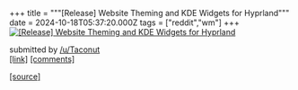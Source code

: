 +++
title = """[Release] Website Theming and KDE Widgets for Hyprland"""
date = 2024-10-18T05:37:20.000Z
tags = ["reddit","wm"]
+++
[![[Release] Website Theming and KDE Widgets for Hyprland](https://b.thumbs.redditmedia.com/2x3GJ1dIdQTHKumL6I_DeRZk4E2nCgAweZLBDGwEaxg.jpg "[Release] Website Theming and KDE Widgets for Hyprland")](https://www.reddit.com/r/unixporn/comments/1g6b0ac/release_website_theming_and_kde_widgets_for/)

submitted by [/u/Taconut](https://www.reddit.com/user/Taconut)  
[\[link\]](https://www.reddit.com/gallery/1g6b0ac) [\[comments\]](https://www.reddit.com/r/unixporn/comments/1g6b0ac/release_website_theming_and_kde_widgets_for/)

[[source]](https://www.reddit.com/r/unixporn/comments/1g6b0ac/release_website_theming_and_kde_widgets_for/)
